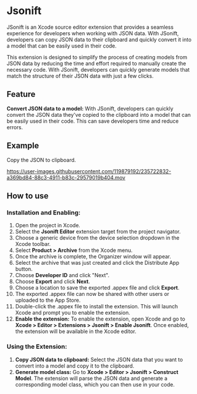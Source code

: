 <h1>Jsonift</h1>

JSonift is an Xcode source editor extension that provides a seamless experience for developers when working with JSON data. With JSonift, developers can copy JSON data to their clipboard and quickly convert it into a model that can be easily used in their code.

This extension is designed to simplify the process of creating models from JSON data by reducing the time and effort required to manually create the necessary code. With JSonift, developers can quickly generate models that match the structure of their JSON data with just a few clicks.

<h2>Feature</h2>

<B>Convert JSON data to a model:</B> With JSonift, developers can quickly convert the JSON data they've copied to the clipboard into a model that can be easily used in their code. This can save developers time and reduce errors.

<h2>Example</h2>
Copy the JSON to clipboard. 


https://user-images.githubusercontent.com/119879192/235722832-a369bd84-88c3-4911-b83c-29579019b404.mov

<h2>How to use</h2>

<h3>Installation and Enabling:</h3>
<ol>
<li>Open the project in Xcode.</li>
<li>Select the <B>Jsonift Editor</B> extension target from the project navigator.</li>
<li>Choose a generic device from the device selection dropdown in the Xcode toolbar.</li>
<li>Select <B>Product > Archive</B> from the Xcode menu.</li>
<li>Once the archive is complete, the Organizer window will appear.</li>
<li>Select the archive that was just created and click the Distribute App button.</li>
<li>Choose <B>Developer ID</B> and click "Next".</li>
<li>Choose <B>Export</B> and click <B>Next</B>.</li>
<li>Choose a location to save the exported .appex file and click <B>Export</B>.</li>
<li>The exported .appex file can now be shared with other users or uploaded to the App Store.</li>
<li>Double-click the .appex file to install the extension. This will launch Xcode and prompt you to enable the extension.
<li><B>Enable the extension:</B> To enable the extension, open Xcode and go to <B>Xcode > Editor > Extensions > Jsonift > Enable Jsonift</B>. Once enabled, the extension will be available in the Xcode editor.</li>
</ol>
<h3>Using the Extension:</h3>
<ol>
<li><B>Copy JSON data to clipboard:</B> Select the JSON data that you want to convert into a model and copy it to the clipboard.</li>
<li><B>Generate model class:</B> Go to <B>Xcode > Editor > Jsonift > Construct Model</B>. The extension will parse the JSON data and generate a corresponding model class, which you can then use in your code.</li>
</ol>


